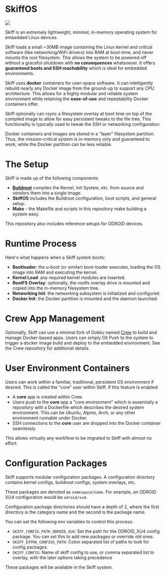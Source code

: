 # SkiffOS

![](http://i.imgur.com/XqpQJEm.png)

Skiff is an extremely lightweight, minimal, in-memory operating system for embedded Linux devices.

Skiff loads a small ~30MB image containing the Linux kernel and critical software (like networking/WiFi drivers) into RAM at boot-time, and never mounts the root filesystem. This allows the system to be powered off without a graceful shutdown with **no consequences** whatsoever. It offers **guaranteed boots and SSH reachability** which is ideal for embedded environments.

Skiff uses **docker** containers for user-space software. It can intelligently rebuild nearly any Docker image from the ground-up to support any CPU architecture. This allows for a highly modular and reliable system environment while retaining the **ease-of-use** and repeatability Docker containers offer.

Skiff optionally can rsync a filesystem overlay at boot time on top of the compiled image to allow for easy persistent tweaks to the file tree. This functionality is typically used to tweak the SSH or networking configuration.

Docker containers and images are stored in a "layer" filesystem partition. Thus, the mission-critical system is in-memory only and guaranteed to work, while the Docker partition can be less reliable.

The Setup
========

Skiff is made up of the following components:

 - [**Buildroot**](http://buildroot.org) compiles the Kernel, Init System, etc. from source and vendors them into a single image.
 - **SkiffOS** includes the Buildroot configuration, boot scripts, and general setup.
 - **Make** - the Makefile and scripts in this repository make building a system easy.

This repository also includes reference setups for ODROID devices.

Runtime Process
===============

Here's what happens when a Skiff system boots:

 - **Bootloader**: the u-boot (or similar) boot-loader executes, loading the OS image into RAM and executing the kernel.
 - **Kernel Load**: any required kernel modules are inserted.
 - **RootFS Overlay**: optionally, the rootfs overlay drive is mounted and copied into the in-memory filesystem tree.
 - **Networking Init**: the networking subsystem is initialized and configured.
 - **Docker Init**: the Docker partition is mounted and the daemon launched.

Crew App Management
===================

Optionally, Skiff can use a minimal fork of Dokku named [Crew](http://github.com/paralin/crew) to build and manage Docker-based apps. Users can simply Git Push to the system to trigger a docker image build and deploy to the embedded environment. See the Crew repository for additional details.

User Environment Containers
===========================

Users can work within a familiar, traditional, persistent OS environment if desired. This is called the "core" user within Skiff. If this feature is enabled:

 - A **core** app is created within Crew.
 - Users push to the **core** app a "core environment" which is essentially a repository with a Dockerfile which describes the desired system environment. This can be Ubuntu, Alpine, Arch, or any other environment runnable under Docker.
 - SSH connections to the **core** user are dropped into the Docker container seamlessly.

This allows virtually any workflow to be migrated to Skiff with almost no effort.

Configuration Packages
======================

Skiff supports modular configuration packages. A configuration directory contains kernel configs, buildroot configs, system overlays, etc.

These packages are denoted as `namespace/name`. For example, an ODROID XU4 configuration would be `odroid/xu4`.

Configuration package directories should have a depth of 2, where the first directory is the category name and the second is the package name.

You can set the following env variables to control this process:

 - `SKIFF_CONFIG_PATH_ODROID_XU4`: Set the path for the ODROID_XU4 config package. You can set this to add new packages or override old ones.
 - `SKIFF_EXTRA_CONFIGS_PATH`: Colon separated list of paths to look for config packages.
 - `SKIFF_CONFIG`: Name of skiff config to use, or comma separated list to overlay, with the later options taking precedence

These packages will be available in the Skiff system.
